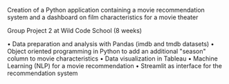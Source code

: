 Creation of a Python application containing a movie recommendation system and a dashboard on film characteristics for a movie theater

Group Project 2 at Wild Code School (8 weeks)

• Data preparation and analysis with Pandas (imdb and tmdb datasets)
• Object oriented programming in Python to add an additional "season" column to movie characteristics
• Data visualization in Tableau
• Machine Learning (NLP) for a movie recommendation
• Streamlit as interface for the recommendation system
